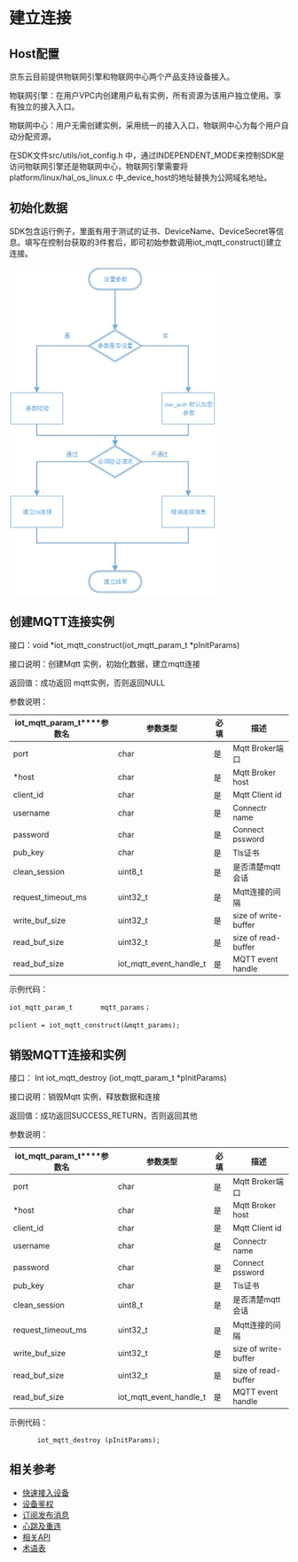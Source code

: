 # 建立连接

## Host配置

京东云目前提供物联网引擎和物联网中心两个产品支持设备接入。

物联网引擎：在用户VPC内创建用户私有实例，所有资源为该用户独立使用。享有独立的接入入口。

物联网中心：用户无需创建实例，采用统一的接入入口，物联网中心为每个用户自动分配资源。

在SDK文件src/utils/iot_config.h 中，通过INDEPENDENT_MODE来控制SDK是访问物联网引擎还是物联网中心，物联网引擎需要将platform/linux/hal_os_linux.c 中_device_host的地址替换为公网域名地址。



## 初始化数据

SDK包含运行例子，里面有用于测试的证书、DeviceName、DeviceSecret等信息。填写在控制台获取的3件套后，即可初始参数调用iot_mqtt_construct()建立连接。

 ![设备连接](../../../../image/IoT/IoT-DeviceSDK/Connection1.png)

## 创建MQTT连接实例

接口：void *iot_mqtt_construct(iot_mqtt_param_t *pInitParams) 

接口说明：创建Mqtt 实例，初始化数据，建立mqtt连接

返回值：成功返回 mqtt实例，否则返回NULL

参数说明：

| **iot_mqtt_param_t****参数名** | **参数类型**            | **必填** | **描述**             |
| ------------------------------ | ----------------------- | -------- | -------------------- |
| port                           | char                    | 是       | Mqtt Broker端口      |
| *host                          | char                    | 是       | Mqtt Broker host     |
| client_id                      | char                    | 是       | Mqtt Client id       |
| username                       | char                    | 是       | Connectr name        |
| password                       | char                    | 是       | Connect pssword      |
| pub_key                        | char                    | 是       | Tls证书              |
| clean_session                  | uint8_t                 | 是       | 是否清楚mqtt会话     |
| request_timeout_ms             | uint32_t                | 是       | Mqtt连接的间隔       |
| write_buf_size                 | uint32_t                | 是       | size of write-buffer |
| read_buf_size                  | uint32_t                | 是       | size of read-buffer  |
| read_buf_size                  | iot_mqtt_event_handle_t | 是       | MQTT event handle    |

示例代码：

```
iot_mqtt_param_t       mqtt_params；

pclient = iot_mqtt_construct(&mqtt_params);
```



## 销毁MQTT连接和实例

接口： Int iot_mqtt_destroy (iot_mqtt_param_t *pInitParams)

接口说明：销毁Mqtt 实例，释放数据和连接

返回值：成功返回SUCCESS_RETURN，否则返回其他

参数说明：

| **iot_mqtt_param_t****参数名** | **参数类型**            | **必填** | **描述**             |
| ------------------------------ | ----------------------- | -------- | -------------------- |
| port                           | char                    | 是       | Mqtt Broker端口      |
| *host                          | char                    | 是       | Mqtt Broker host     |
| client_id                      | char                    | 是       | Mqtt Client id       |
| username                       | char                    | 是       | Connectr name        |
| password                       | char                    | 是       | Connect pssword      |
| pub_key                        | char                    | 是       | Tls证书              |
| clean_session                  | uint8_t                 | 是       | 是否清楚mqtt会话     |
| request_timeout_ms             | uint32_t                | 是       | Mqtt连接的间隔       |
| write_buf_size                 | uint32_t                | 是       | size of write-buffer |
| read_buf_size                  | uint32_t                | 是       | size of read-buffer  |
| read_buf_size                  | iot_mqtt_event_handle_t | 是       | MQTT event handle    |

 示例代码：

```
       iot_mqtt_destroy (pInitParams);
```

## 相关参考

- [快速接入设备](../Developer-Guide-Device/DeviceEasyLink.md)
- [设备鉴权](../Developer-Guide-Device/AuthenticateDevices.md)
- [订阅发布消息](../Developer-Guide-Device/SubPub.md)
- [心跳及重连](../Developer-Guide-Device/HeartBeat-Reconnection.md)
- [相关API](../Developer-Guide-Device/API.md)
- [术语表](../Developer-Guide-Device/Glossary.md)
